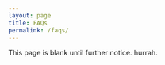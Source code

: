 ```yaml
---
layout: page
title: FAQs
permalink: /faqs/
---
```

This page is blank until further notice.  hurrah.
